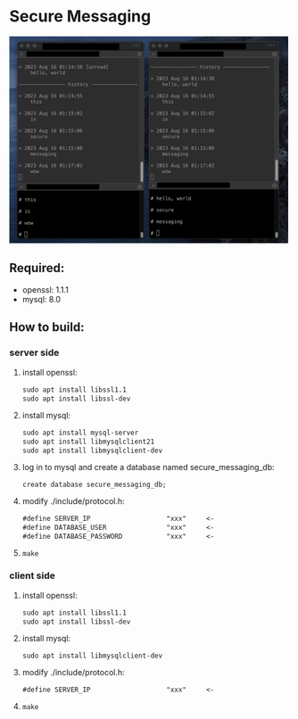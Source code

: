 # Secure Messaging

<img src="demo.png" width="500">

## Required:

- openssl: 1.1.1
- mysql: 8.0

## How to build:

### server side

1. install openssl: 
    ```
    sudo apt install libssl1.1
    sudo apt install libssl-dev
    ```

2. install mysql: 
    ```
    sudo apt install mysql-server
    sudo apt install libmysqlclient21
    sudo apt install libmysqlclient-dev
    ```

3. log in to mysql and create a database named secure_messaging_db: 
    ```
    create database secure_messaging_db;
    ```

4. modify ./include/protocol.h: 
    ```
    #define SERVER_IP                   "xxx"     <-
    #define DATABASE_USER               "xxx"     <-
    #define DATABASE_PASSWORD           "xxx"     <-
    ```

5. `make`

### client side

1. install openssl: 
    ```
    sudo apt install libssl1.1
    sudo apt install libssl-dev
    ```

2. install mysql: 
    ```
    sudo apt install libmysqlclient-dev
    ```

3. modify ./include/protocol.h: 
    ```
    #define SERVER_IP                   "xxx"     <-
    ```

4. `make`
